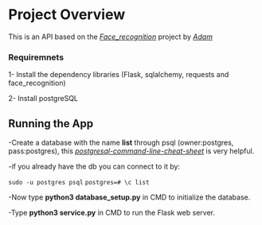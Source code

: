 # Project Overview

This is an API based on the *[Face_recognition](https://github.com/ageitgey/face_recognition)* project by *[Adam](https://github.com/ageitgey)*

### Requiremnets 

1- Install the dependency libraries (Flask, sqlalchemy, requests and face_recognition)

2- Install postgreSQL 



## Running the App

-Create a database with the name **list** through psql (owner:postgres, pass:postgres), this *[postgresql-command-line-cheat-sheet](https://blog.jasonmeridth.com/posts/postgresql-command-line-cheat-sheet/)* is very helpful.

-if you already have the db you can connect to it by:

  `sudo -u postgres psql`
  `postgres=# \c list`

-Now type **python3 database_setup.py** in CMD to initialize the database.

-Type **python3 service.py** in CMD to run the Flask web server.

  
